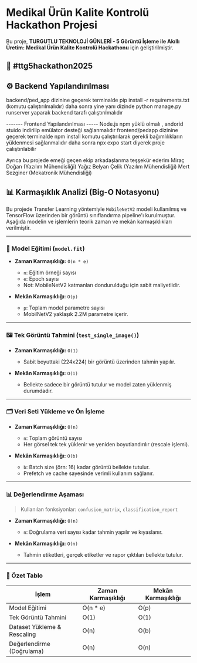 # Medikal Ürün Kalite Kontrolü Hackathon Projesi

Bu proje, **TURGUTLU TEKNOLOJİ GÜNLERİ - 5 Görüntü İşleme ile Akıllı Üretim: Medikal Ürün Kalite Kontrolü Hackathonu** için geliştirilmiştir.

## 🚩 #ttg5hackathon2025 

## ⚙️ Backend Yapılandırılması
backend/ped_app dizinine geçerek 
terminalde pip install -r requirements.txt  (komutu çalıştırılmalıdır) 
daha sonra yine yanı dizinde python manage.py runserver yaparak backend tarafı çalıştırılmalıdır 


 ------- Frontend Yapılandırılması ----- 
 Node.js npm yüklü olmalı , andorid stuido indirilip emülator desteği sağlanmalıdır 
frontend/pedapp dizinine geçerek 
terminalde npm install komutu çalıştırılarak gerekli bağımlılıkların yüklenmesi sağlanmalıdır
daha sonra npx expo start diyerek proje çalıştırılabilir 

Ayrıca bu projede emeği geçen ekip arkadaşlarıma teşşekür ederim 
Miraç Doğan (Yazılım Mühendisliği)
Yağız Belyan Çelik (Yazılım Mühendisliği)
Mert Sezginer (Mekatronik Mühendisliği)

## 📊 Karmaşıklık Analizi (Big-O Notasyonu)

Bu projede Transfer Learning yöntemiyle `MobileNetV2` modeli kullanılmış ve TensorFlow üzerinden bir görüntü sınıflandırma pipeline'ı kurulmuştur. Aşağıda modelin ve işlemlerin teorik zaman ve mekân karmaşıklıkları verilmiştir.

---

### 🧠 Model Eğitimi (`model.fit`)

- **Zaman Karmaşıklığı:** `O(n * e)`  
  - `n`: Eğitim örneği sayısı  
  - `e`: Epoch sayısı  
  - Not: MobileNetV2 katmanları dondurulduğu için sabit maliyetlidir.
  
- **Mekân Karmaşıklığı:** `O(p)`  
  - `p`: Toplam model parametre sayısı  
  - MobilNetV2 yaklaşık 2.2M parametre içerir.

---

### 🖼️ Tek Görüntü Tahmini (`test_single_image()`)

- **Zaman Karmaşıklığı:** `O(1)`  
  - Sabit boyuttaki (224x224) bir görüntü üzerinden tahmin yapılır.

- **Mekân Karmaşıklığı:** `O(1)`  
  - Bellekte sadece bir görüntü tutulur ve model zaten yüklenmiş durumdadır.

---

### 🗂️ Veri Seti Yükleme ve Ön İşleme

- **Zaman Karmaşıklığı:** `O(n)`  
  - `n`: Toplam görüntü sayısı  
  - Her görsel tek tek yüklenir ve yeniden boyutlandırılır (rescale işlemi).

- **Mekân Karmaşıklığı:** `O(b)`  
  - `b`: Batch size (örn: 16) kadar görüntü bellekte tutulur.  
  - Prefetch ve cache sayesinde verimli kullanım sağlanır.

---

### 📊 Değerlendirme Aşaması

> Kullanılan fonksiyonlar: `confusion_matrix`, `classification_report`

- **Zaman Karmaşıklığı:** `O(n)`  
  - `n`: Doğrulama veri sayısı kadar tahmin yapılır ve kıyaslanır.

- **Mekân Karmaşıklığı:** `O(n)`  
  - Tahmin etiketleri, gerçek etiketler ve rapor çıktıları bellekte tutulur.

---

### 📌 Özet Tablo

| İşlem                         | Zaman Karmaşıklığı | Mekân Karmaşıklığı |
|------------------------------|---------------------|---------------------|
| Model Eğitimi                | O(n * e)            | O(p)                |
| Tek Görüntü Tahmini          | O(1)                | O(1)                |
| Dataset Yükleme & Rescaling  | O(n)                | O(b)                |
| Değerlendirme (Doğrulama)    | O(n)                | O(n)                |




